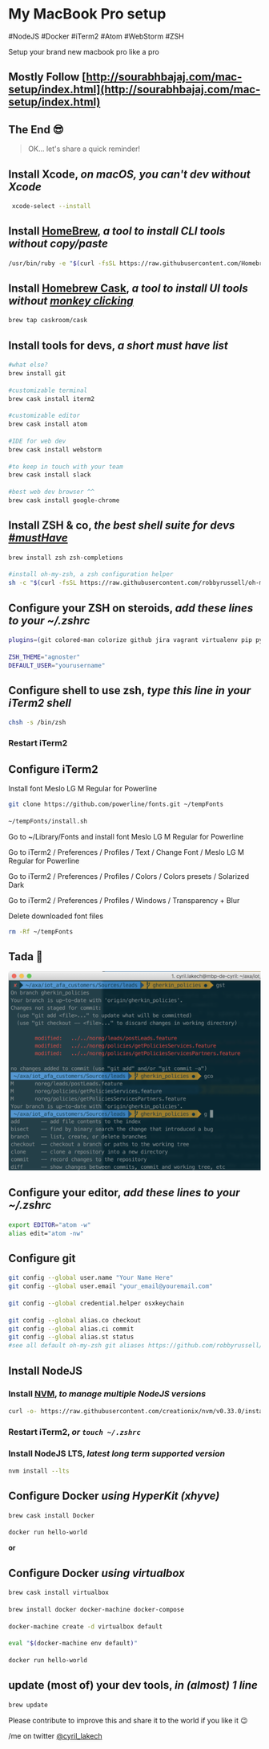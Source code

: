 # My MacBook Pro setup
#NodeJS #Docker #iTerm2 #Atom #WebStorm #ZSH

Setup your brand new macbook pro like a pro

## Mostly Follow [http://sourabhbajaj.com/mac-setup/index.html](http://sourabhbajaj.com/mac-setup/index.html)

## The End 😎

> OK... let's share a quick reminder!

## Install Xcode, *on macOS, you can't dev without Xcode*

```bash
 xcode-select --install
```

## Install [HomeBrew](http://brew.sh/), *a tool to install CLI tools without copy/paste*

```bash
/usr/bin/ruby -e "$(curl -fsSL https://raw.githubusercontent.com/Homebrew/install/master/install)"
```

## Install [Homebrew Cask](https://caskroom.github.io/), *a tool to install UI tools without [monkey clicking](https://github.com/caskroom/homebrew-cask/blob/master/USAGE.md)*

```bash
brew tap caskroom/cask
```

## Install tools for devs, *a short must have list*

```bash
#what else?
brew install git

#customizable terminal
brew cask install iterm2

#customizable editor
brew cask install atom

#IDE for web dev
brew cask install webstorm

#to keep in touch with your team
brew cask install slack

#best web dev browser ^^
brew cask install google-chrome 
```

## Install ZSH & co, *the best shell suite for devs [#mustHave](https://github.com/robbyrussell/oh-my-zsh/wiki/Cheatsheet)*

```bash
brew install zsh zsh-completions

#install oh-my-zsh, a zsh configuration helper
sh -c "$(curl -fsSL https://raw.githubusercontent.com/robbyrussell/oh-my-zsh/master/tools/install.sh)"
```

## Configure your ZSH on steroids, *add these lines to your ~/.zshrc*

```bash
plugins=(git colored-man colorize github jira vagrant virtualenv pip python brew osx zsh-syntax-highlighting)

ZSH_THEME="agnoster"
DEFAULT_USER="yourusername"
```

## Configure shell to use zsh, *type this line in your iTerm2 shell*

```bash
chsh -s /bin/zsh
```

### Restart iTerm2

## Configure iTerm2

Install font Meslo LG M Regular for Powerline
 
```zsh
git clone https://github.com/powerline/fonts.git ~/tempFonts

~/tempFonts/install.sh
```
  
Go to ~/Library/Fonts and install font Meslo LG M Regular for Powerline

Go to iTerm2 / Preferences / Profiles / Text / Change Font / Meslo LG M Regular for Powerline

Go to iTerm2 / Preferences / Profiles / Colors / Colors presets / Solarized Dark

Go to iTerm2 / Preferences / Profiles / Windows / Transparency + Blur

Delete downloaded font files

```zsh
rm -Rf ~/tempFonts
```

## Tada 🎉

![](iTerm2zsh.png?raw=true)

## Configure your editor, *add these lines to your ~/.zshrc*

```zsh
export EDITOR="atom -w"
alias edit="atom -nw"
```

## Configure git

```zsh
git config --global user.name "Your Name Here"
git config --global user.email "your_email@youremail.com"

git config --global credential.helper osxkeychain

git config --global alias.co checkout
git config --global alias.ci commit
git config --global alias.st status
#see all default oh-my-zsh git aliases https://github.com/robbyrussell/oh-my-zsh/wiki/Cheatsheet#git
```

## Install NodeJS

### Install [NVM](https://github.com/creationix/nvm), *to manage multiple NodeJS versions*

```zsh
curl -o- https://raw.githubusercontent.com/creationix/nvm/v0.33.0/install.sh | bash
```
 
### Restart iTerm2, *or `touch ~/.zshrc`*

### Install NodeJS LTS, *latest long term supported version*
 
```zsh
nvm install --lts
```

## Configure Docker *using HyperKit (xhyve)*

```zsh
brew cask install Docker

docker run hello-world
```

**or**

## Configure Docker *using virtualbox*

```zsh
brew cask install virtualbox

brew install docker docker-machine docker-compose

docker-machine create -d virtualbox default

eval "$(docker-machine env default)"

docker run hello-world
```

## update (most of) your dev tools, *in (almost) 1 line*

```zsh
brew update
```

Please contribute to improve this and share it to the world if you like it 😉

/me on twitter [@cyril_lakech](https://twitter.com/cyril_lakech)

